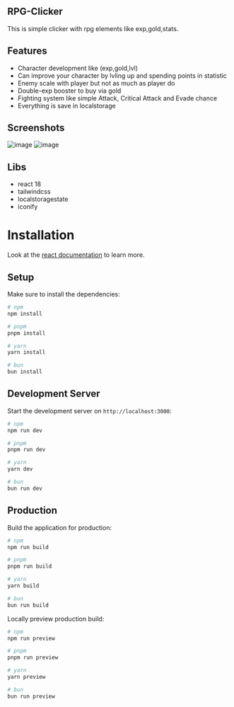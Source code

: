 ## RPG-Clicker
This is simple clicker with rpg elements like exp,gold,stats.

## Features
- Character development like (exp,gold,lvl)
- Can improve your character by lvling up and spending points in statistic
- Enemy scale with player but not as much as player do
- Double-exp booster to buy via gold
- Fighting system like simple Attack, Critical Attack and Evade chance
- Everything is save in localstorage

## Screenshots
![image](https://github.com/user-attachments/assets/11fe3c66-b964-4ed4-8661-a1ea5a95b1f5)
![image](https://github.com/user-attachments/assets/1e1441f1-50bf-4f65-892b-edde900dc294)

## Libs
- react 18
- tailwindcss
- localstoragestate
- iconify

# Installation

Look at the [react documentation](https://react.dev/learn) to learn more.

## Setup

Make sure to install the dependencies:

```bash
# npm
npm install

# pnpm
pnpm install

# yarn
yarn install

# bun
bun install
```

## Development Server

Start the development server on `http://localhost:3000`:

```bash
# npm
npm run dev

# pnpm
pnpm run dev

# yarn
yarn dev

# bun
bun run dev
```

## Production

Build the application for production:

```bash
# npm
npm run build

# pnpm
pnpm run build

# yarn
yarn build

# bun
bun run build
```

Locally preview production build:

```bash
# npm
npm run preview

# pnpm
pnpm run preview

# yarn
yarn preview

# bun
bun run preview
```
